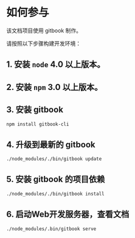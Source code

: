 # 如何参与

该文档项目使用 gitbook 制作。

请按照以下步骤构建开发环境：

## 1. 安装 `node` 4.0 以上版本。

## 2. 安装 `npm` 3.0 以上版本。

## 3. 安装 gitbook
```sh
npm install gitbook-cli
```

## 4. 升级到最新的 gitbook
```sh
./node_modules/./bin/gitbook update
```  

## 5. 安装 gitbook 的项目依赖
```sh
./node_modules/./bin/gitbook install
```  

## 6. 启动Web开发服务器，查看文档
```sh
./node_modules/.bin/gitbook serve
```
